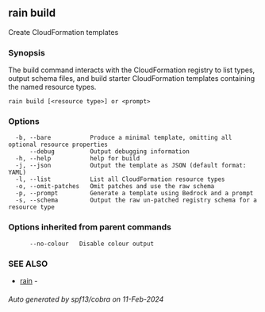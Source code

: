 ## rain build

Create CloudFormation templates

### Synopsis

The build command interacts with the CloudFormation registry to list types, output schema files, and build starter CloudFormation templates containing the named resource types.

```
rain build [<resource type>] or <prompt>
```

### Options

```
  -b, --bare           Produce a minimal template, omitting all optional resource properties
      --debug          Output debugging information
  -h, --help           help for build
  -j, --json           Output the template as JSON (default format: YAML)
  -l, --list           List all CloudFormation resource types
  -o, --omit-patches   Omit patches and use the raw schema
  -p, --prompt         Generate a template using Bedrock and a prompt
  -s, --schema         Output the raw un-patched registry schema for a resource type
```

### Options inherited from parent commands

```
      --no-colour   Disable colour output
```

### SEE ALSO

* [rain](index.md)	 - 

###### Auto generated by spf13/cobra on 11-Feb-2024
